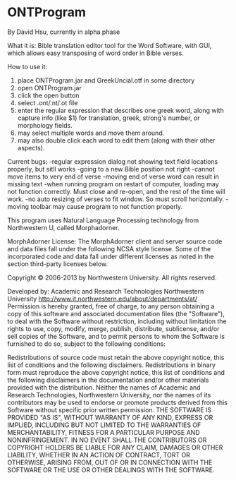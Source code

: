 ONTProgram
==========

By David Hsu, currently in alpha phase

What it is:
Bible translation editor tool for the Word Software, with GUI, which allows easy transposing of word order in Bible verses.

How to use it: 
1. place ONTProgram.jar and GreekUncial.otf in some directory
2. open ONTProgram.jar
3. click the open button
4. select .ont/.nt/.ot file
5. enter the regular expression that describes one greek word, along with capture info (like $1) for translation, greek, strong's number, or morphology fields. 
6. may select multiple words and move them around. 
7. may also double click each word to edit them (along with their other aspects).

Current bugs:
-regular expression dialog not showing text field locations properly, but sitll works
-going to a new Bible position not right
-cannot move items to very end of verse
-moving end of verse word can result in missing text
-when running program on restart of computer, loading may not function correctly. Must close and re-open, and the rest of the time will work.
-no auto resizing of verses to fit window. So must scroll horizontally.
-moving toolbar may cause program to not function properly.


This program uses Natural Language Processing technology from Northwestern U, called Morphadorner.

MorphAdorner License:
The MorphAdorner client and server source code and data files fall under the following NCSA style license. Some of the incorporated code and data fall under different licenses as noted in the section third-party licenses below.

Copyright © 2006-2013 by Northwestern University. All rights reserved.

Developed by:
Academic and Research Technologies
Northwestern University
http://www.it.northwestern.edu/about/departments/at/ 
Permission is hereby granted, free of charge, to any person obtaining a copy of this software and associated documentation files (the "Software"), to deal with the Software without restriction, including without limitation the rights to use, copy, modify, merge, publish, distribute, sublicense, and/or sell copies of the Software, and to permit persons to whom the Software is furnished to do so, subject to the following conditions:

Redistributions of source code must retain the above copyright notice, this list of conditions and the following disclaimers.
Redistributions in binary form must reproduce the above copyright notice, this list of conditions and the following disclaimers in the documentation and/or other materials provided with the distribution.
Neither the names of Academic and Research Technologies, Northwestern University, nor the names of its contributors may be used to endorse or promote products derived from this Software without specific prior written permission.
THE SOFTWARE IS PROVIDED "AS IS", WITHOUT WARRANTY OF ANY KIND, EXPRESS OR IMPLIED, INCLUDING BUT NOT LIMITED TO THE WARRANTIES OF MERCHANTABILITY, FITNESS FOR A PARTICULAR PURPOSE AND NONINFRINGEMENT. IN NO EVENT SHALL THE CONTRIBUTORS OR COPYRIGHT HOLDERS BE LIABLE FOR ANY CLAIM, DAMAGES OR OTHER LIABILITY, WHETHER IN AN ACTION OF CONTRACT, TORT OR OTHERWISE, ARISING FROM, OUT OF OR IN CONNECTION WITH THE SOFTWARE OR THE USE OR OTHER DEALINGS WITH THE SOFTWARE.

